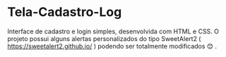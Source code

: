 # Tela-Cadastro-Log
Interface de cadastro e login simples, desenvolvida com HTML e CSS.
O projeto possui alguns alertas personalizados do tipo SweetAlert2 ( https://sweetalert2.github.io/ ) podendo ser totalmente modificados 😊 .
